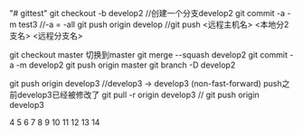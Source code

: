 "# gittest" 
git checkout -b develop2 //创建一个分支develop2
git commit -a -m test3  //-a = -all
git push origin develop //git push <远程主机名> <本地分2支名>  <远程分支名>

git checkout master 切换到master
git merge --squash develop2
git commit -a -m develop2
git push origin master
git branch -D develop2

git push origin develop3  //develop3 -> develop3 (non-fast-forward) push之前develop3已经被修改了
git pull -r origin develop3  //
git push origin develop3

4
5
6
7
8
9
10
11
12
13
14



